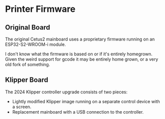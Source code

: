 # Printer Firmware

## Original Board

The original Cetus2 mainboard uses a proprietary firmware running on an ESP32-S2-WROOM-i module.

I don't know what the firmware is based on or if it's entirely homegrown. Given the weird support for gcode it may be entirely home grown, or a very old fork of something.

## Klipper Board

The 2024 Klipper controller upgrade consists of two pieces:

* Lightly modified Klipper image running on a separate control device with a screen.
* Replacement mainboard with a USB connection to the controller.

